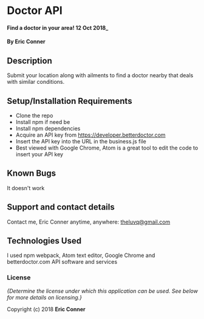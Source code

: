 # Doctor API

#### Find a doctor in your area! 12 Oct 2018_

#### By Eric Conner

## Description

Submit your location along with ailments to find a doctor nearby that deals with similar conditions.

## Setup/Installation Requirements

* Clone the repo
* Install npm if need be
* Install npm dependencies
* Acquire an API key from https://developer.betterdoctor.com
* Insert the API key into the URL in the business.js file
* Best viewed with Google Chrome, Atom is a great tool to edit the code to insert your API key


## Known Bugs

It doesn't work

## Support and contact details

Contact me, Eric Conner anytime, anywhere: theluvq@gmail.com

## Technologies Used

I used npm webpack, Atom text editor, Google Chrome and betterdoctor.com API software and services

### License

*{Determine the license under which this application can be used.  See below for more details on licensing.}*

Copyright (c) 2018 **Eric Conner**
